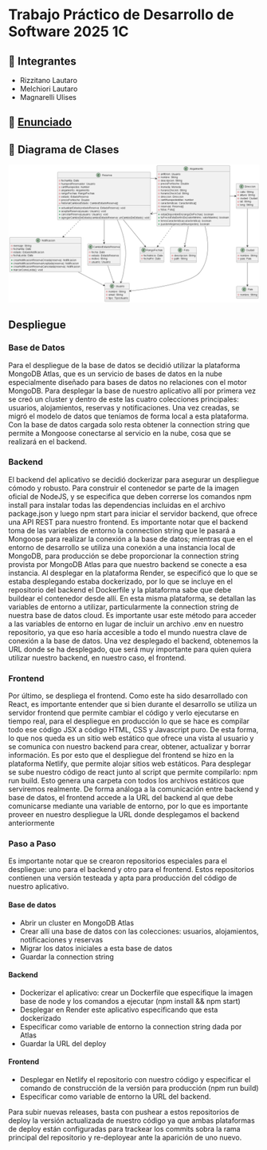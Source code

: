 # Trabajo Práctico de Desarrollo de Software 2025 1C

## 👥 Integrantes 
- Rizzitano Lautaro
- Melchiori Lautaro
- Magnarelli Ulises

## 📜 [Enunciado](https://docs.google.com/document/d/1K0WJdOpcng4Jy-1PgIMz7CTtACT4HPSiiFB3IuM3l3o/edit?tab=t.0#heading=h.zho8hjgki4ue)

## 📐 Diagrama de Clases
![Diagrama de clases](out/diagrama-clases/birbnb.png)

## Despliegue

### Base de Datos

Para el despliegue de la base de datos se decidió utilizar la plataforma MongoDB Atlas, que es un servicio de bases de datos en la nube especialmente diseñado para bases de datos no relaciones con el motor MongoDB. Para desplegar la base de nuestro aplicativo allí por primera vez se creó un cluster y dentro de este las cuatro colecciones principales: usuarios, alojamientos, reservas y notificaciones. Una vez creadas, se migró el modelo de datos que teníamos de forma local a esta plataforma. Con la base de datos cargada solo resta obtener la connection string que permite a Mongoose conectarse al servicio en la nube, cosa que se realizará en el backend.

### Backend

El backend del aplicativo se decidió dockerizar para asegurar un despliegue cómodo y robusto. Para construir el contenedor se parte de la imagen oficial de NodeJS, y se especifica que deben correrse los comandos npm install para instalar todas las dependencias incluidas en el archivo package.json y luego npm start para iniciar el servidor backend, que ofrece una API REST para nuestro frontend. Es importante notar que el backend toma de las variables de entorno la connection string que le pasará a Mongoose para realizar la conexión a la base de datos; mientras que en el entorno de desarrollo se utiliza una conexión a una instancia local de MongoDB, para producción se debe proporcionar la connection string provista por MongoDB Atlas para que nuestro backend se conecte a esa instancia. Al desplegar en la plataforma Render, se especificó que lo que se estaba desplegando estaba dockerizado, por lo que se incluye en el repositorio del backend el Dockerfile y la plataforma sabe que debe buildear el contenedor desde allí. En esta misma plataforma, se detallan las variables de entorno a utilizar, particularmente la connection string de nuestra base de datos cloud. Es importante usar este método para acceder a las variables de entorno en lugar de incluir un archivo .env en nuestro repositorio, ya que eso haría accesible a todo el mundo nuestra clave de conexión a la base de datos. Una vez desplegado el backend, obtenemos la URL donde se ha desplegado, que será muy importante para quien quiera utilizar nuestro backend, en nuestro caso, el frontend.

### Frontend

Por último, se despliega el frontend. Como este ha sido desarrollado con React, es importante entender que si bien durante el desarrollo se utiliza un servidor frontend que permite cambiar el código y verlo ejecutarse en tiempo real, para el despliegue en producción lo que se hace es compilar todo ese código JSX a código HTML, CSS y Javascript puro. De esta forma, lo que nos queda es un sitio web estático que ofrece una vista al usuario y se comunica con nuestro backend para crear, obtener, actualizar y borrar información. Es por esto que el despliegue del frontend se hizo en la plataforma Netlify, que permite alojar sitios web estáticos. Para desplegar se sube nuestro código de react junto al script que permite compilarlo: npm run build. Esto genera una carpeta con todos los archivos estáticos que serviremos realmente. De forma análoga a la comunicación entre backend y base de datos, el frontend accede a la URL del backend al que debe comunicarse mediante una variable de entorno, por lo que es importante proveer en nuestro despliegue la URL donde desplegamos el backend anteriormente

### Paso a Paso

Es importante notar que se crearon repositorios especiales para el despliegue: uno para el backend y otro para el frontend. Estos repositorios contienen una versión testeada y apta para producción del código de nuestro aplicativo.

#### Base de datos
  - Abrir un cluster en MongoDB Atlas
  - Crear allí una base de datos con las colecciones: usuarios, alojamientos, notificaciones y reservas
  - Migrar los datos iniciales a esta base de datos
  - Guardar la connection string

#### Backend
  - Dockerizar el aplicativo: crear un Dockerfile que especifique la imagen base de node y los comandos a ejecutar (npm install && npm start)
  - Desplegar en Render este aplicativo especificando que esta dockerizado
  - Especificar como variable de entorno la connection string dada por Atlas
  - Guardar la URL del deploy

#### Frontend
  - Desplegar en Netlify el repositorio con nuestro código y especificar el comando de construcción de la versión para producción (npm run build)
  - Especificar como variable de entorno la URL del backend.

Para subir nuevas releases, basta con pushear a estos repositorios de deploy la versión
actualizada de nuestro código ya que ambas plataformas de deploy están configuradas para
trackear los commits sobra la rama principal del repositorio y re-deployear ante la aparición de
uno nuevo.